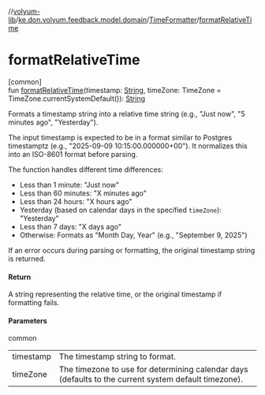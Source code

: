 //[volyum-lib](../../../index.md)/[ke.don.volyum.feedback.model.domain](../index.md)/[TimeFormatter](index.md)/[formatRelativeTime](format-relative-time.md)

# formatRelativeTime

[common]\
fun [formatRelativeTime](format-relative-time.md)(timestamp: [String](https://kotlinlang.org/api/core/kotlin-stdlib/kotlin/-string/index.html), timeZone: TimeZone = TimeZone.currentSystemDefault()): [String](https://kotlinlang.org/api/core/kotlin-stdlib/kotlin/-string/index.html)

Formats a timestamp string into a relative time string (e.g., &quot;Just now&quot;, &quot;5 minutes ago&quot;, &quot;Yesterday&quot;).

The input timestamp is expected to be in a format similar to Postgres timestamptz (e.g., &quot;2025-09-09 10:15:00.000000+00&quot;). It normalizes this into an ISO-8601 format before parsing.

The function handles different time differences:

- 
   Less than 1 minute: &quot;Just now&quot;
- 
   Less than 60 minutes: &quot;X minutes ago&quot;
- 
   Less than 24 hours: &quot;X hours ago&quot;
- 
   Yesterday (based on calendar days in the specified `timeZone`): &quot;Yesterday&quot;
- 
   Less than 7 days: &quot;X days ago&quot;
- 
   Otherwise: Formats as &quot;Month Day, Year&quot; (e.g., &quot;September 9, 2025&quot;)

If an error occurs during parsing or formatting, the original timestamp string is returned.

#### Return

A string representing the relative time, or the original timestamp if formatting fails.

#### Parameters

common

| | |
|---|---|
| timestamp | The timestamp string to format. |
| timeZone | The timezone to use for determining calendar days (defaults to the current system default timezone). |